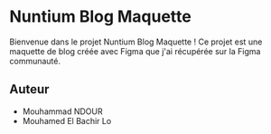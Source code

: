 # Nuntium Blog Maquette

Bienvenue dans le projet Nuntium Blog Maquette ! Ce projet est une maquette de blog créée avec Figma que j'ai récupérée sur la Figma communauté.

## Auteur

- Mouhammad NDOUR
- Mouhamed El Bachir Lo
